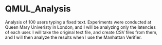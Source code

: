 QMUL_Analysis
=============

Analysis of 100 users typing a fixed text.  Experiments were conducted at Queen Mary Univeristy in London, and I will be analyzing only the latencies of each user.  I will take the original text file, and create CSV files from them, and I will then analyze the results when I use the Manhattan Verifier.  
